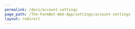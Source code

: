```yaml
---
permalink: /docs/account-settings
page_path: /The-FarmBot-Web-App/settings/account-settings
layout: redirect
---
```

